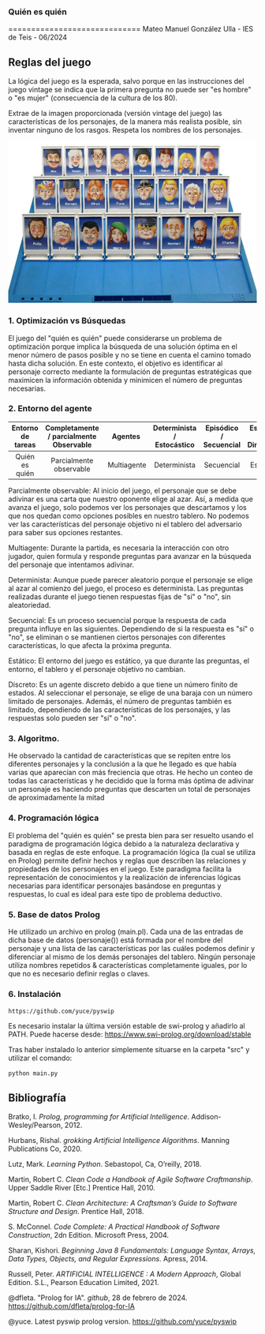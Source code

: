 ### Quién es quién
=============================
Mateo Manuel González Ulla - IES de Teis - 06/2024

## Reglas del juego

La lógica del juego es la esperada, salvo porque en las instrucciones del juego vintage se indica que la primera pregunta no puede ser "es hombre" o "es mujer" (consecuencia de la cultura de los 80).

Extrae de la imagen proporcionada (versión vintage del juego) las características de los personajes, de la manera más realista posible, sin inventar ninguno de los rasgos. Respeta los nombres de los personajes.

![Quien es quien - azul](./doc/Quien-es-quien.jpg)

### 1. Optimización vs Búsquedas

El juego del "quién es quién" puede considerarse un problema de optimización porque implica la búsqueda de una solución óptima en el menor número de pasos posible y no se tiene en cuenta el camino tomado hasta dicha solución. En este contexto, el objetivo es identificar al personaje correcto mediante la formulación de preguntas estratégicas que maximicen la información obtenida y minimicen el número de preguntas necesarias.

### 2. Entorno del agente

Entorno de tareas | Completamente / parcialmente Observable| Agentes | Determinista / Estocástico | Episódico / Secuencial | Estático / Dinámico | Discreto / Continuo
:---: | :---: | :---: | :---: | :---: | :---: | :---: |
 Quién es quién | Parcialmente observable | Multiagente | Determinista | Secuencial | Estático | Episódico |

Parcialmente observable: Al inicio del juego, el personaje que se debe adivinar es una carta que nuestro oponente elige al azar. Así, a medida que avanza el juego, solo podemos ver los personajes que descartamos y los que nos quedan como opciones posibles en nuestro tablero. No podemos ver las características del personaje objetivo ni el tablero del adversario para saber sus opciones restantes.

Multiagente: Durante la partida, es necesaria la interacción con otro jugador, quien formula y responde preguntas para avanzar en la búsqueda del personaje que intentamos adivinar.

Determinista: Aunque puede parecer aleatorio porque el personaje se elige al azar al comienzo del juego, el proceso es determinista. Las preguntas realizadas durante el juego tienen respuestas fijas de "sí" o "no", sin aleatoriedad.

Secuencial: Es un proceso secuencial porque la respuesta de cada pregunta influye en las siguientes. Dependiendo de si la respuesta es "sí" o "no", se eliminan o se mantienen ciertos personajes con diferentes características, lo que afecta la próxima pregunta.

Estático: El entorno del juego es estático, ya que durante las preguntas, el entorno, el tablero y el personaje objetivo no cambian.

Discreto: Es un agente discreto debido a que tiene un número finito de estados. Al seleccionar el personaje, se elige de una baraja con un número limitado de personajes. Además, el número de preguntas también es limitado, dependiendo de las características de los personajes, y las respuestas solo pueden ser "sí" o "no".

### 3. Algoritmo.

He observado la cantidad de características que se repiten entre los diferentes personajes y la conclusión a la que he llegado es que había varias que aparecían con más freciencia que otras. He hecho un conteo de todas las características y he decidido que la forma más óptima de adivinar un personaje es haciendo preguntas que descarten un total de personajes de aproximadamente la mitad

### 4. Programación lógica

El problema del "quién es quién" se presta bien para ser resuelto usando el paradigma de programación lógica debido a la naturaleza declarativa y basada en reglas de este enfoque. La programación lógica (la cual se utiliza en Prolog) permite definir hechos y reglas que describen las relaciones y propiedades de los personajes en el juego. Este paradigma facilita la representación de conocimientos y la realización de inferencias lógicas necesarias para identificar personajes basándose en preguntas y respuestas, lo cual es ideal para este tipo de problema deductivo.

### 5. Base de datos Prolog

He utilizado un archivo en prolog (main.pl). Cada una de las entradas de dicha base de datos (personaje()) está formada por el nombre del personaje y una lista de las características por las cuáles podemos definir y diferenciar al mismo de los demás personajes del tablero. Ningún personaje utiliza nombres repetidos & características completamente iguales, por lo que no es necesario definir reglas o claves.

### 6. Instalación

```
https://github.com/yuce/pyswip
```
Es necesario instalar la última versión estable de swi-prolog y añadirlo al PATH. Puede hacerse desde: https://www.swi-prolog.org/download/stable

Tras haber instalado lo anterior simplemente situarse en la carpeta "src" y utilizar el comando:

```
python main.py
```

## Bibliografía

Bratko, I. _Prolog, programming for Artificial Intelligence_. Addison-Wesley/Pearson, 2012.

Hurbans, Rishal. _grokking Artificial Intelligence Algorithms_. Manning Publications Co, 2020. 

Lutz, Mark. _Learning Python_. Sebastopol, Ca, O’reilly, 2018.

Martin, Robert C. _Clean Code a Handbook of Agile Software Craftmanship_. Upper Saddle River [Etc.] Prentice Hall, 2010.

Martin, Robert C. _Clean Architecture: A Craftsman’s Guide to Software Structure and Design_. Prentice Hall, 2018.

S. McConnel. _Code Complete: A Practical Handbook of Software Construction_, 2dn Edition. Microsoft Press, 2004.

Sharan, Kishori. _Beginning Java 8 Fundamentals: Language Syntax, Arrays, Data Types, Objects, and Regular Expressions_. Apress, 2014.

Russell, Peter. _ARTIFICIAL INTELLIGENCE : A Modern Approach_, Global Edition. S.L., Pearson Education Limited, 2021.

@dfleta. "Prolog for IA". _github_, 28 de febrero de 2024. https://github.com/dfleta/prolog-for-IA

@yuce. Latest pyswip prolog version. https://github.com/yuce/pyswip
